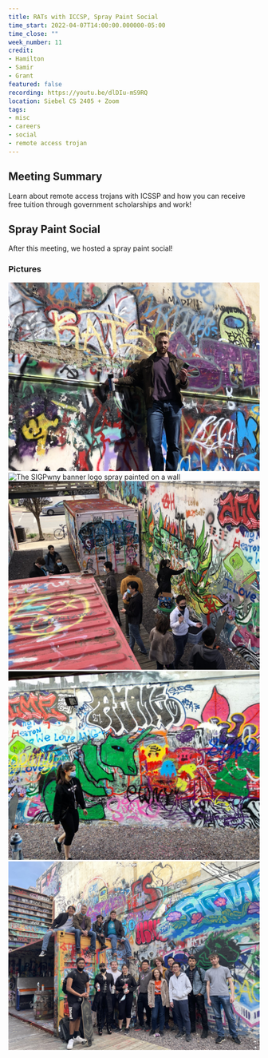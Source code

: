 ```yaml
---
title: RATs with ICCSP, Spray Paint Social
time_start: 2022-04-07T14:00:00.000000-05:00
time_close: ""
week_number: 11
credit:
- Hamilton
- Samir
- Grant
featured: false
recording: https://youtu.be/dlDIu-mS9RQ
location: Siebel CS 2405 + Zoom
tags:
- misc
- careers
- social
- remote access trojan
---
```

## Meeting Summary
Learn about remote access trojans with ICSSP and how you can receive free tuition through government scholarships and work!

## Spray Paint Social
After this meeting, we hosted a spray paint social!

### Pictures
![Nathan stands on top of a shipping container](./nathan.jpg)
![The SIGPwny banner logo spray painted on a wall](./banner.jpg)
![An aerial shot of SIGPwny members spray painting art](./containers.jpg)
![A side shot of Grace walking past SIGPwny art](./grace.jpg)
![A group picture of everyone at the spray paint social](./group.jpg)